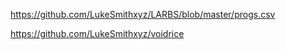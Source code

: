 https://github.com/LukeSmithxyz/LARBS/blob/master/progs.csv

https://github.com/LukeSmithxyz/voidrice

